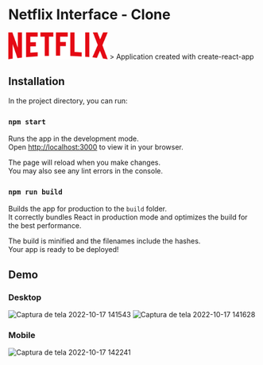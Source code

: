 # Netflix Interface - Clone

<img src="public/favicon.png" width="200">
> Application created with create-react-app

## Installation

In the project directory, you can run:

### `npm start`

Runs the app in the development mode.\
Open [http://localhost:3000](http://localhost:3000) to view it in your browser.

The page will reload when you make changes.\
You may also see any lint errors in the console.

### `npm run build`

Builds the app for production to the `build` folder.\
It correctly bundles React in production mode and optimizes the build for the best performance.

The build is minified and the filenames include the hashes.\
Your app is ready to be deployed!

## Demo

### Desktop
![Captura de tela 2022-10-17 141543](https://user-images.githubusercontent.com/45016362/196241358-27518910-2786-4c58-8d28-53d91efb2262.png)
![Captura de tela 2022-10-17 141628](https://user-images.githubusercontent.com/45016362/196241539-495b79e6-9863-4924-9c81-598bd3b7f493.png)

### Mobile
![Captura de tela 2022-10-17 142241](https://user-images.githubusercontent.com/45016362/196242562-45170d00-5de0-4e1e-a6ba-a2e7d2e01ab2.png)
